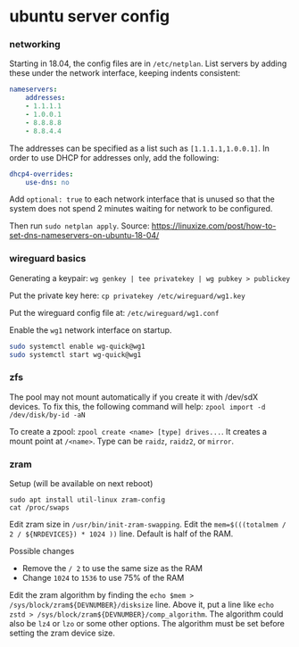 # ubuntu server config

### networking

Starting in 18.04, the config files are in `/etc/netplan`. List servers by
adding these under the network interface, keeping indents consistent:
```yaml
nameservers:
    addresses:
    - 1.1.1.1
    - 1.0.0.1
    - 8.8.8.8
    - 8.8.4.4
```

The addresses can be specified as a list such as `[1.1.1.1,1.0.0.1]`. In order
to use DHCP for addresses only, add the following:
```yaml
dhcp4-overrides:
    use-dns: no
```

Add `optional: true` to each network interface that is unused so that the system
does not spend 2 minutes waiting for network to be configured.

Then run `sudo netplan apply`.
Source: https://linuxize.com/post/how-to-set-dns-nameservers-on-ubuntu-18-04/

### wireguard basics

Generating a keypair: `wg genkey | tee privatekey | wg pubkey > publickey`

Put the private key here: `cp privatekey /etc/wireguard/wg1.key`

Put the wireguard config file at: `/etc/wireguard/wg1.conf`

Enable the `wg1` network interface on startup.
```bash
sudo systemctl enable wg-quick@wg1
sudo systemctl start wg-quick@wg1
```

### zfs

The pool may not mount automatically if you create it with /dev/sdX devices. To
fix this, the following command will help:
`zpool import -d /dev/disk/by-id -aN`

To create a zpool: `zpool create <name> [type] drives...`. It creates a mount
point at `/<name>`. Type can be `raidz`, `raidz2`, or `mirror`.

### zram

Setup (will be available on next reboot)
```
sudo apt install util-linux zram-config
cat /proc/swaps
```

Edit zram size in `/usr/bin/init-zram-swapping`. Edit the
`mem=$(((totalmem / 2 / ${NRDEVICES}) * 1024 ))` line. Default is half of the
RAM.

Possible changes
- Remove the `/ 2` to use the same size as the RAM
- Change `1024` to `1536` to use 75% of the RAM

Edit the zram algorithm by finding the
`echo $mem > /sys/block/zram${DEVNUMBER}/disksize` line. Above it, put a line
like `echo zstd > /sys/block/zram${DEVNUMBER}/comp_algorithm`. The algorithm
could also be `lz4` or `lzo` or some other options. The algorithm must be set
before setting the zram device size.
